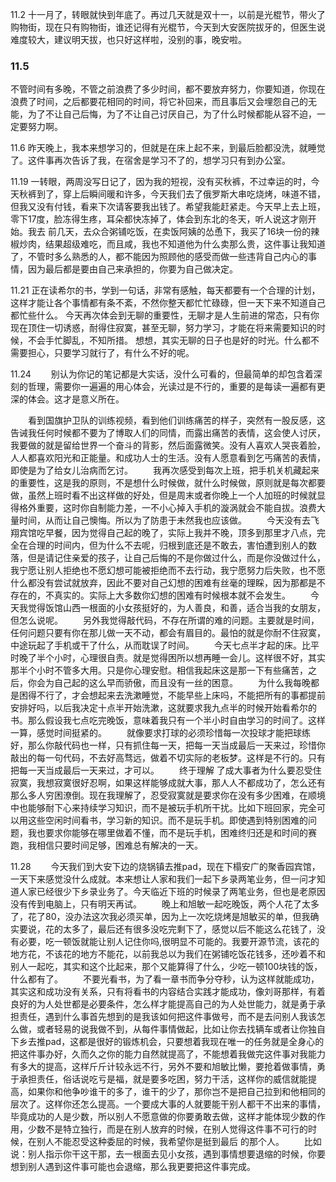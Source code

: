 11.2
十一月了，转眼就快到年底了。再过几天就是双十一，以前是光棍节，带火了购物街，现在只有购物街，谁还记得有光棍节，今天到大安医院拔牙的，但医生说难度较大，建议明天拔，也只好这样啦，没别的事，晚安啦。

### 11.5
不管时间有多晚，不管之前浪费了多少时间，都不要放弃努力，你要知道，你现在浪费了时间，之后都要花相同的时间，将它补回来，而且事后又会埋怨自己的无能，为了不让自己后悔，为了不让自己讨厌自己，为了什么时候都能从容不迫，一定要努力啊。

11.6
昨天晚上，我本来想学习的，但就是在床上起不来，到最后脸都没洗，就睡觉了。这件事再次告诉了我，在宿舍是学习不了的，想学习只有到办公室。

11.19
一转眼，两周没写日记了，因为我的短视，没有买秋裤，不过幸运的时，今天秋裤到了，穿上后瞬间暖和许多，今天我们去了俄罗斯大串吃烧烤，味道不错，但我又没有付钱，看来下次请客要我出钱了。希望我能赶紧走。今天早上去上班，零下17度，脸冻得生疼，耳朵都快冻掉了，体会到东北的冬天，听人说这才刚开始。我去
前几天，去众合粥铺吃饭，在卖饭阿姨的怂恿下，我买了16块一份的辣椒炒肉，结果超级难吃，而且咸，我也不知道他为什么卖那么贵，这件事让我知道了，不管时多么熟悉的人，都不能因为照顾他的感受而做一些违背自己内心的事情，因为最后都是要由自己来承担的，你要为自己做决定。

11.21
正在读希尔的书，学到一句话，非常有感触，每天都要有一个合理的计划，这样才能让各个事情都有条不紊，不然你整天都忙忙碌碌，但一天下来不知道自己都忙些什么。
今天再次体会到无聊的重要性，无聊才是人生前进的常态，只有你现在顶住一切诱惑，耐得住寂寞，甚至无聊，努力学习，才能在将来需要知识的时候，不会手忙脚乱，不知所措。
想想，其实无聊的日子也是好的时光。什么都不需要担心，只要学习就行了，有什么不好的呢。

11.24
　　别认为你记的笔记都是大实话，没什么可看的，但最简单的却包含着深刻的哲理，需要你一遍遍的用心体会，光读过是不行的，重要的是每读一遍都有更深的体会。这才是意义所在。


　　看到国旗护卫队的训练视频，看到他们训练痛苦的样子，突然有一股反感，这告诫我任何时候都不要为了博取人们的同情，而露出痛苦的表情，这会使人讨厌，我要做的就是留给世界一个奋斗的背影，然后面露微笑。没有人喜欢人哭丧着脸，人人都喜欢阳光和正能量。和成功人士的生活。没有人愿意看到乞丐痛苦的表情，即使是为了给女儿治病而乞讨。
　　我再次感受到每次上班，把手机关机藏起来的重要性，这是我的原则，不是想什么时候做，就什么时候做，原则就是每次都要做，虽然上班时看不出这样做的好处，但是周末或者你晚上一个人加班的时候就显得格外重要，这时你自制能力差，一不小心掉入手机的漩涡就会不能自拔。浪费大量时间，从而让自己懊悔。所以为了防患于未然我也应该做。
　　今天没有去飞翔宾馆吃早餐，因为觉得自己起的晚了，实际上我并不晚，顶多到那里才八点，完全在合理的时间内，但为什么不去呢，归根到底还是不敢去，害怕遭到别人的数落，但是请记住亲爱的孩子，让自己后悔的不是你做过什么，而是你没做过什么，我宁愿让别人拒绝也不愿幻想可能被拒绝而不去行动，我宁愿努力后失败，也不愿什么都没有尝试就放弃，因此不要对自己幻想的困难有丝毫的理睬，因为那都是不存在的，不真实的。实际上大多数你幻想的困难有时候根本就不会发生。
　　今天我觉得饭馆山西一根面的小女孩挺好的，为人善良，和善，适合当我的女朋友，但怎么说呢。
　　另外我觉得敲代码，不存在所谓的难的问题。主要就是时间，任何问题只要有你在那儿做一天不动，都会有眉目的。最怕的就是你耐不住寂寞，中途玩起了手机或干了什么，从而耽误了时间。
　　今天七点半才起的床。比平时晚了半个小时，心理很自责。就是觉得困所以想再睡一会儿。这样很不好，其实那半个小时不管多大用。只是你心理安慰。相信我起床这是那一下有些痛苦，之后，你会为自己起的这么早而骄傲，而且没有一丝的困意。
　　为什么我每晚都是困得不行了，才会想起来去洗漱睡觉，不能早些上床吗，不能把所有的事都提前安排好吗，以后我决定十点半开始洗漱，这就要求我九点半的时候开始看希尔的书。那么假设我七点吃完晚饭，意味着我只有一个半小时自由学习的时间了。这样一算，感觉时间挺紧的。
　　就像要求打球的必须珍惜每一次投球才能把球练好，那么你敲代码也一样，只有抓住每一天，把每一天当成最后一天来过，珍惜你敲出的每一句代码，不去好高骛远，做着不切实际的老板梦。这样是不行的。只有把每一天当成最后一天来过，才可以。
　　终于理解 了成大事者为什么要忍受住寂寞，我想寂寞很好忍啊，如果这样能够成就大事，那人人不都成功了，怎么还有那么多人穷困潦倒。现在我理解了，忍受寂寞就是要求你在没有多少困难，在顺境中也能够耐下心来持续学习知识，而不是被玩手机所干扰。比如下班回家，完全可以用这些空闲时间看书，学习新的知识。而不是玩手机。即使遇到特别困难的问题，我也要求你能够在哪里做着不懂，而不是玩手机，困难终归还是和时间的赛跑，我相信只要时间足够，困难总有解决的一天。


11.28
　　今天我们到大安下边的烧锅镇去推pad，现在下榻安广的聚香园宾馆，一天下来感觉没什么成就。本来想让人家和我们一起下乡录两笔业务，但一问才知道人家已经很少下乡录业务了。今天临近下班的时候录了两笔业务，但也是老原因没有传到电脑上，只有明天再试。
　　晚上和旭敏一起吃晚饭，两个人花了太多了，花了80，没办法这次我必须买单，因为上一次吃烧烤是旭敏买的单，但我确实要说，花的太多了，最后还有很多没吃完剩下了，感觉以后不能这么花钱了，没有必要，吃一顿饭就能让别人记住你吗,很明显不可能的。我要开源节流，该花的地方花，不该花的地方不能花，以前我总以为我们在粥铺吃饭花钱多，还吵着不和别人一起吃，其实和这个比起来，那个又能算得了什么，少吃一顿100块钱的饭，什么都有了。
　　不要光看书，为了看一章书而争分夺秒，认为这样就能成功，其实这和成功没有关系，只有将看书的内容结合实践才能成功，像刘哥那样，有着良好的为人处世都是必要条件，怎么样才能提高自己的为人处世能力，就是勇于承担责任，遇到什么事首先想到的是我该如何把这件事做号，而不是去问别人我该怎么做，或者轻易的说我做不到，从每件事情做起，比如让你去找辆车或者让你独自下乡去推pad，这都是很好的锻炼机会，只要想着我现在唯一的任务就是全身心的把这件事办好，久而久之你的能力自然就提高了，不能想着我做完这件事对我能力有多大的提高，这样斤斤计较永远不行，另外不要和旭敏比懒，要抢着做事情，勇于承担责任，俗话说吃亏是福，就是要多吃困，努力干活，这样你的威信就能提高，如果你和他争吵谁干的多了，谁干的少了，那你岂不是把自己拉到和他相同的层次了。这样你还怎么提高。一个要成大事的人就要能干别人都干不出来的事情，毕竟成功的人是少数，所以别人不愿意做的你要勇敢去做，这样才能体现少数的作用，少数不是特立独行，而是在别人放弃的时候，在别人觉得这件事不可行的时候，在别人不能忍受这种委屈的时候，我希望你是挺到最后 的那个人。
　　比如说：别人指示你干这干那，去一根面去见小女孩，遇到事情想要退缩的时候，你要想到别人遇到这件事可能也会退缩，那么我更要把这件事完成。

